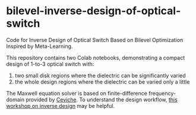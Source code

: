 # bilevel-inverse-design-of-optical-switch

Code for Inverse Design of Optical Switch Based on Bilevel Optimization Inspired by Meta-Learning.

This repository contains two Colab notebooks, demonstrating a compact design of 1-to-3 optical switch with:
1. two small disk regions where the dielectric can be significantly varied
2. the whole design regions where the dielectric can be varied only a little

The Maxwell equation solver is based on finite-difference frequency-domain provided by [Ceviche](https://github.com/fancompute/ceviche). To understand the design workflow, [this workshop on inverse design](https://github.com/fancompute/workshop-invdesign) may be helpful.

